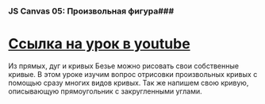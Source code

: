### JS Canvas 05: Произвольная фигура###
[Ссылка на урок в youtube](https://www.youtube.com/watch?v=gDxdWpqGr6o)
===============================================================================
Из прямых, дуг и кривых Безье можно рисовать свои собственные кривые. В этом уроке изучим вопрос отрисовки произвольных кривых с помощью сразу многих видов кривых. Так же напишем свою кривую, описывающую прямоугольник с закругленными углами.